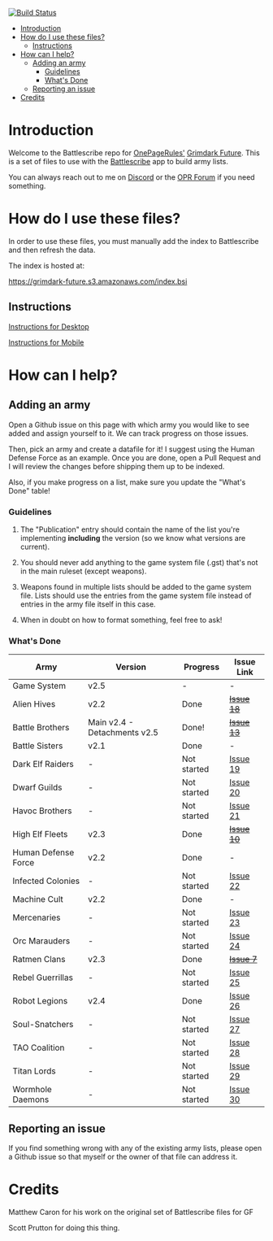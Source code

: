 [![Build Status](https://travis-ci.com/sprutton1/GrimdarkFutureBattlescribe.svg?branch=master)](https://travis-ci.com/sprutton1/GrimdarkFutureBattlescribe)

<!-- TOC -->
- [Introduction](#introduction)
- [How do I use these files?](#how-do-i-use-these-files)
    - [Instructions](#instructions)
- [How can I help?](#how-can-i-help)
    - [Adding an army](#adding-an-army)
        - [Guidelines](#guidelines)
        - [What's Done](#whats-done)
    - [Reporting an issue](#reporting-an-issue)
- [Credits](#credits)
<!-- /TOC -->

# Introduction

Welcome to the Battlescribe repo for [OnePageRules'](https://onepagerules.com/)
[Grimdark Future](https://onepagerules.com/portfolio/grimdark-future/). This is
a set of files to use with the [Battlescribe](https://battlescribe.net/) app to
build army lists.

You can always reach out to me on
[Discord](https://discordapp.com/channels/610199287346888743/610199287346888746)
or the [OPR Forum](http://onepagerules.proboards.com/) if you need something.

# How do I use these files?

In order to use these files, you must manually add the index to Battlescribe and
then refresh the data.

The index is hosted at:

https://grimdark-future.s3.amazonaws.com/index.bsi

## Instructions

[Instructions for Desktop](./desktop.md)

[Instructions for Mobile](./mobile.md)

# How can I help?

## Adding an army

Open a Github issue on this page with which army you would like to see added and
assign yourself to it. We can track progress on those issues.

Then, pick an army and create a datafile for it! I suggest using the Human
Defense Force as an example. Once you are done, open a Pull Request and I will
review the changes before shipping them up to be indexed.

Also, if you make progress on a list, make sure you update the "What's Done"
table!

### Guidelines

1. The "Publication" entry should contain the name of the list you're
   implementing **including** the version (so we know what versions are
   current).

2. You should never add anything to the game system file (.gst) that's not in
   the main ruleset (except weapons).

3. Weapons found in multiple lists should be added to the game system file.
   Lists should use the entries from the game system file instead of entries in
   the army file itself in this case.

4. When in doubt on how to format something, feel free to ask!

### What's Done

| Army | Version | Progress | Issue Link |
|---|---|---|---|
|Game System|v2.5|-|-|
|Alien Hives|v2.2|Done|~~[Issue 18](../../issues/18)~~|
|Battle Brothers|Main v2.4 - Detachments v2.5|Done!|~~[Issue 13](../../issues/13)~~|
|Battle Sisters|v2.1|Done|-|
|Dark Elf Raiders|-|Not started|[Issue 19](../../issues/19)|
|Dwarf Guilds|-|Not started|[Issue 20](../../issues/20)|
|Havoc Brothers|-|Not started|[Issue 21](../../issues/21)|
|High Elf Fleets|v2.3|Done|~~[Issue 10](../../issues/10)~~|
|Human Defense Force|v2.2|Done|-|
|Infected Colonies|-|Not started|[Issue 22](../../issues/22)|
|Machine Cult|v2.2|Done|-|
|Mercenaries|-|Not started|[Issue 23](../../issues/23)|
|Orc Marauders|-|Not started|[Issue 24](../../issues/24)|
|Ratmen Clans|v2.3|Done|~~[Issue 7](../../issues/7)~~|
|Rebel Guerrillas|-|Not started|[Issue 25](../../issues/25)|
|Robot Legions|v2.4|Done|[Issue 26](../../issues/26)|
|Soul-Snatchers|-|Not started|[Issue 27](../../issues/27)|
|TAO Coalition|-|Not started|[Issue 28](../../issues/28)|
|Titan Lords|-|Not started|[Issue 29](../../issues/29)|
|Wormhole Daemons|-|Not started|[Issue 30](../../issues/30)|



## Reporting an issue

If you find something wrong with any of the existing army lists, please open a
Github issue so that myself or the owner of that file can address it.

# Credits

Matthew Caron for his work on the original set of Battlescribe files for GF

Scott Prutton for doing this thing.

